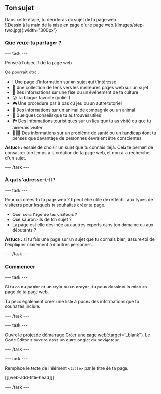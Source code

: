 ## Ton sujet

<div style="display: flex; flex-wrap: wrap">
<div style="flex-basis: 200px; flex-grow: 1; margin-right: 15px;">
Dans cette étape, tu décideras du sujet de ta page web.
</div>
<div>
![Dessin à la main de la mise en page d'une page web.](images/step-two.jpg){:width="300px"}
</div>
</div>

### Que veux-tu partager ?

--- task ---

Pense à l’objectif de ta page web.

Ça pourrait être :

- ℹ️ Une page d'information sur un sujet qui t'intéresse
- 🔗 Une collection de liens vers les meilleures pages web sur un sujet
- 🧧 Des informations sur une fête ou un événement de ta culture
- 😜 Ta blague favorite (polie !)
- 🎮 Une procédure pas à pas du jeu ou un autre tutoriel
- 🐙 Des informations sur un animal de compagnie ou un animal
- 💬 Quelques conseils que tu as trouvés utiles
- 🏞️ Des informations touristiques sur un lieu que tu as visité ou que tu aimerais visiter
- 👩🏿‍🦼 Des informations sur un problème de santé ou un handicap dont tu penses que davantage de personnes devraient être conscientes

**Astuce :** essaie de choisir un sujet que tu connais déjà. Cela te permet de consacrer ton temps à la création de ta page web, et non à la recherche d'un sujet.

--- /task ---

### À qui s'adresse-t-il ?

--- task ---

Pour qui crées-tu ta page web ? Il peut être utile de réfléchir aux types de visiteurs pour lesquels tu souhaites créer ta page.

- Quel sera l'âge de tes visiteurs ?
- Que sauront-ils de ton sujet ?
- La page est-elle destinée aux autres experts dans ton domaine ou aux débutants ?

**Astuce :** si tu fais une page sur un sujet que tu connais bien, assure-toi de l'expliquer clairement à d'autres personnes.

--- /task ---

### Commencer

--- task ---

Si tu as du papier et un stylo ou un crayon, tu peux dessiner la mise en page de ta page web.

Tu peux également créer une liste à puces des informations que tu souhaites inclure.

--- /task ---

--- task ---

Ouvre le [projet de démarrage Créer une page web](https://editor.raspberrypi.org/fr-FR/projects/build-a-web-page-starter){:target="_blank"}. Le Code Editor s'ouvrira dans un autre onglet du navigateur.

--- /task ---

--- task ---

Remplace le texte de l'élément `<title>` par le titre de ta page.

[[[web-add-title-head]]]

--- /task ---

